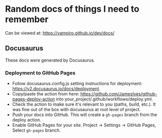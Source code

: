 # Random docs of things I need to remember

Can be viewed at: https://vampiro.github.io/dev/docs/

## Docusaurus

These docs were generated by Docusaurus.

### Deployment to GitHub Pages

- Follow docusaurus.config.js setting instructions for deployment: https://v2.docusaurus.io/docs/deployment.
- Copy/paste the action from here: https://github.com/JamesIves/github-pages-deploy-action into your_project/.github/workflows/deploy.yml.
- Check the action to make sure it's relevant to you (paths, build, etc.). It was fine out of the box with docusaurus at root level of project.
- Push your docs into GitHub. This will create a `gh-pages` branch from the deploy action.
- Enable GitHub Pages for your site. Project -> Settings -> GitHub Pages, Select `gh-pages` branch.
